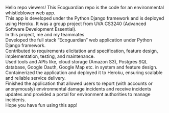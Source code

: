 Hello repo viewers! This Ecoguardian repo is the code for an environmental whistleblower web app.  
This app is developed under the Python Django framework and is deployed using Heroku. It was a group project from UVA CS3240 (Advanced Software Development Essential).  
In this project, me and my teammates  
Developed the full stack “Ecoguardian” web application under Python Django framework.  
Contributed to requirements elicitation and specification, feature design, implementation, testing, and maintenance.  
Used tools and APIs like, cloud storage (Amazon S3), Postgres SQL database, Google Oauth, Google Map etc. in system and feature design.  
Containerized the application and deployed it to Heroku, ensuring scalable and reliable service delivery.  
Finished the application that allowed users to report (with accounts or anonymously) environmental damage incidents and receive incidents updates and provided a portal for environment authorities to manage incidents.  
Hope you have fun using this app!
